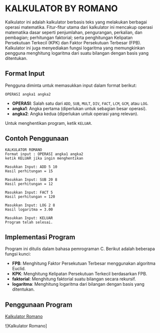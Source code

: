 # KALKULATOR BY ROMANO

Kalkulator ini adalah kalkulator berbasis teks yang melakukan berbagai operasi matematika. Fitur-fitur utama dari kalkulator ini mencakup operasi matematika dasar seperti penjumlahan, pengurangan, perkalian, dan pembagian; perhitungan faktorial; serta penghitungan Kelipatan Persekutuan Terkecil (KPK) dan Faktor Persekutuan Terbesar (FPB). Kalkulator ini juga menyediakan fungsi logaritma yang memungkinkan pengguna menghitung logaritma dari suatu bilangan dengan basis yang ditentukan.

## Format Input

Pengguna diminta untuk memasukkan input dalam format berikut:
```
OPERASI angka1 angka2
```
- **OPERASI**: Salah satu dari `ADD`, `SUB`, `MULT`, `DIV`, `FACT`, `LCM`, `GCM`, atau `LOG`.
- **angka1**: Angka pertama (diperlukan untuk sebagian besar operasi).
- **angka2**: Angka kedua (diperlukan untuk operasi yang relevan).

Untuk menghentikan program, ketik `KELUAR`.

## Contoh Penggunaan

```plaintext
KALKULATOR ROMANO
Format input : OPERASI angka1 angka2
ketik KELUAR jika ingin menghentikan

Masukkan Input: ADD 5 10
Hasil perhitungan = 15

Masukkan Input: SUB 20 8
Hasil perhitungan = 12

Masukkan Input: FACT 5
Hasil perhitungan = 120

Masukkan Input: LOG 2 8
Hasil logaritma = 3.00

Masukkan Input: KELUAR
Program telah selesai.
```

## Implementasi Program

Program ini ditulis dalam bahasa pemrograman C. Berikut adalah beberapa fungsi kunci:
- **FPB**: Menghitung Faktor Persekutuan Terbesar menggunakan algoritma Euclid.
- **KPK**: Menghitung Kelipatan Persekutuan Terkecil berdasarkan FPB.
- **faktorial**: Menghitung faktorial suatu bilangan secara rekursif.
- **logaritma**: Menghitung logaritma dari bilangan dengan basis yang ditentukan.

## Penggunaan Program

[Kalkulator Romano](kalkulator.png)

![Kalkulator Romano]

